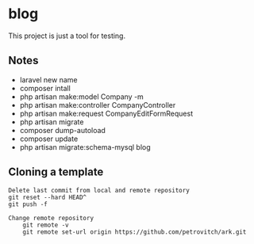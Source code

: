 # blog

This project is just a tool for testing.

## Notes

* laravel new name
* composer intall
* php artisan make:model Company -m
* php artisan make:controller CompanyController
* php artisan make:request CompanyEditFormRequest
* php artisan migrate
* composer dump-autoload
* composer update
* php artisan migrate:schema-mysql blog

## Cloning a template

~~~
Delete last commit from local and remote repository
git reset --hard HEAD^
git push -f

Change remote repository
	git remote -v
	git remote set-url origin https://github.com/petrovitch/ark.git
~~~